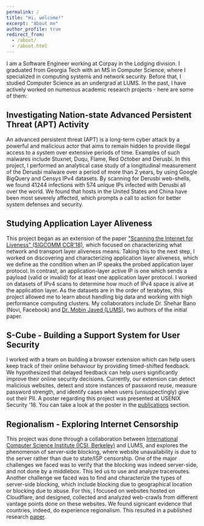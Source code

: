 ```yaml
---
permalink: /
title: "Hi, welcome!"
excerpt: "About me"
author_profile: true
redirect_from: 
  - /about/
  - /about.html
---
```


I am a Software Engineer working at Corpay in the Lodging division. I graduated from Georgia Tech with an MS in Computer Science, where I specialized in computing systems and network security. Before that, I studied Computer Science as an undergrad at LUMS. In the past, I have actively worked on numerous academic research projects - here are some of them:

Investigating Nation-state Advanced Persistent Threat (APT) Activity
------
An advanced persistent threat (APT) is a long-term cyber attack by a powerful and malicious actor that aims to remain hidden to provide illegal access to a system over extensive periods of time. Examples of such malwares include Stuxnet, Duqu, Flame, Red October and Derusbi. In this project, I performed an analytical case study of a longitudinal measurement of the Derusbi malware over a period of more than 2 years, by using Google BigQuery and Censys IPv4 datasets. By scanning for Derusbi web-shells, we found 41244 infections with 574 unique IPs infected with Derusbi all over the world. We found that hosts in the United States and China have been most severely affected, which prompts a call to action for better system defenses and security.


Studying Application Layer Aliveness
------
This project began as an extension of the paper ["Scanning the Internet for Liveness" (SIGCOMM CCR'18)](https://ccronline.sigcomm.org/wp-content/uploads/2018/05/sigcomm-ccr-final175.pdf), which focused on characterizing what network and transport layer aliveness means. Taking this to the next step, I worked on discovering and characterizing application layer aliveness, which we define as the condition when an IP speaks the probed application layer protocol. In contrast, an application-layer active IP is one which sends a payload (valid or invalid) for at least one application layer protocol. I worked on datasets of IPv4 scans to determine how much of IPv4 space is alive at the application layer. As the datasets are in the order of terabytes, this project allowed me to learn about handling big data and working with high performance computing clusters. My collaborators include Dr. Shehar Bano (Novi, Facebook) and [Dr. Mobin Javed (LUMS)](http://web.lums.edu.pk/~mobin/), two authors of the initial paper.

S-Cube - Building a Support System for User Security
------
I worked with a team on building a browser extension which can help users keep track of their online behaviour by providing timed-shifted feedback. We hypothesized that delayed feedback can help users significantly improve their online security decisions. Currently, our extension can detect malicious websites, detect and store instances of password reuse, measure password strength, and identify cases when users (unsuspectingly) give out their PII. A poster regarding this project was presented at USENIX Security '18. You can take a look at the poster in the [publications](https://shaarifsajid.github.io/publications/) section.

Regionalism - Exploring Internet Censorship
------
This project was done through a collaboration between [International Computer Science Institute (ICSI, Berkeley)](https://www.icsi.berkeley.edu/icsi/) and LUMS, and explores the phenomenon of server-side blocking, where website unavailability is due to the server rather than due to state/ISP censorship. One of the major challenges we faced was to verify that the blocking was indeed server-side, and not done by a middlebox. This led us to use and analyze traceroutes. Another challenge we faced was to find and characterize the types of server-side blocking, which include blocking due to geographical location or blocking due to abuse. For this, I focused on websites hosted on Cloudflare, and designed, collected and analyzed web-crawls from different vantage points done on these websites. We found signicant evidence that countries, indeed, do experience regionalism. This resulted in a published research [paper](https://www.usenix.org/system/files/conference/foci18/foci18-paper-tschantz.pdf).
